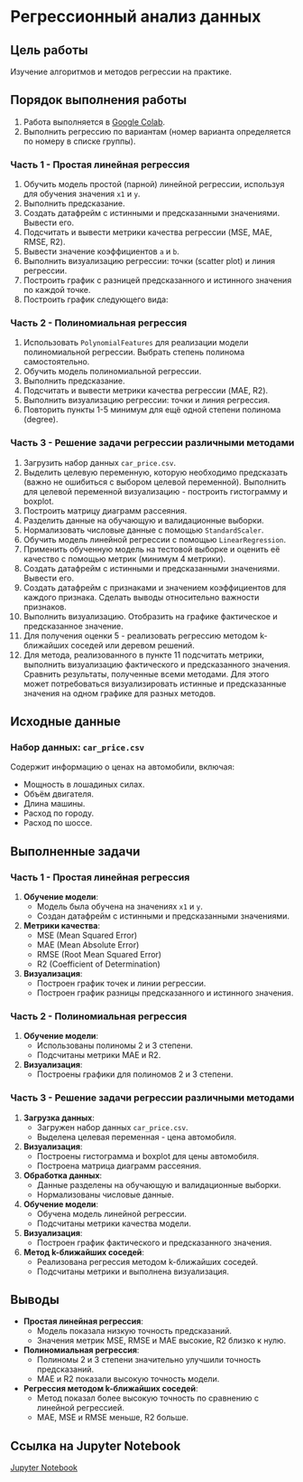 # Регрессионный анализ данных

## Цель работы
Изучение алгоритмов и методов регрессии на практике.

## Порядок выполнения работы
1. Работа выполняется в [Google Colab](https://colab.research.google.com/).
2. Выполнить регрессию по вариантам (номер варианта определяется по номеру в списке группы).

### Часть 1 - Простая линейная регрессия
1. Обучить модель простой (парной) линейной регрессии, используя для обучения значения `x1` и `y`.
2. Выполнить предсказание.
3. Создать датафрейм с истинными и предсказанными значениями. Вывести его.
4. Подсчитать и вывести метрики качества регрессии (MSE, MAE, RMSE, R2).
5. Вывести значение коэффициентов `a` и `b`.
6. Выполнить визуализацию регрессии: точки (scatter plot) и линия регрессии.
7. Построить график с разницей предсказанного и истинного значения по каждой точке.
8. Построить график следующего вида:

### Часть 2 - Полиномиальная регрессия
1. Использовать `PolynomialFeatures` для реализации модели полиномиальной регрессии. Выбрать степень полинома самостоятельно.
2. Обучить модель полиномиальной регрессии.
3. Выполнить предсказание.
4. Подсчитать и вывести метрики качества регрессии (MAE, R2).
5. Выполнить визуализацию регрессии: точки и линия регрессия.
6. Повторить пункты 1-5 минимум для ещё одной степени полинома (degree).

### Часть 3 - Решение задачи регрессии различными методами
1. Загрузить набор данных `car_price.csv`.
2. Выделить целевую переменную, которую необходимо предсказать (важно не ошибиться с выбором целевой переменной). Выполнить для целевой переменной визуализацию - построить гистограмму и boxplot.
3. Построить матрицу диаграмм рассеяния.
4. Разделить данные на обучающую и валидационные выборки.
5. Нормализовать числовые данные с помощью `StandardScaler`.
6. Обучить модель линейной регрессии с помощью `LinearRegression`.
7. Применить обученную модель на тестовой выборке и оценить её качество с помощью метрик (минимум 4 метрики).
8. Создать датафрейм с истинными и предсказанными значениями. Вывести его.
9. Создать датафрейм с признаками и значением коэффициентов для каждого признака. Сделать выводы относительно важности признаков.
10. Выполнить визуализацию. Отобразить на графике фактическое и предсказанное значение.
11. Для получения оценки 5 - реализовать регрессию методом k-ближайших соседей или деревом решений.
12. Для метода, реализованного в пункте 11 подсчитать метрики, выполнить визуализацию фактического и предсказанного значения. Сравнить результаты, полученные всеми методами. Для этого может потребоваться визуализировать истинные и предсказанные значения на одном графике для разных методов.

## Исходные данные
### Набор данных: `car_price.csv`
Содержит информацию о ценах на автомобили, включая:
- Мощность в лошадиных силах.
- Объём двигателя.
- Длина машины.
- Расход по городу.
- Расход по шоссе.

## Выполненные задачи

### Часть 1 - Простая линейная регрессия
1. **Обучение модели**:
   - Модель была обучена на значениях `x1` и `y`.
   - Создан датафрейм с истинными и предсказанными значениями.
2. **Метрики качества**:
   - MSE (Mean Squared Error)
   - MAE (Mean Absolute Error)
   - RMSE (Root Mean Squared Error)
   - R2 (Coefficient of Determination)
3. **Визуализация**:
   - Построен график точек и линии регрессии.
   - Построен график разницы предсказанного и истинного значения.

### Часть 2 - Полиномиальная регрессия
1. **Обучение модели**:
   - Использованы полиномы 2 и 3 степени.
   - Подсчитаны метрики MAE и R2.
2. **Визуализация**:
   - Построены графики для полиномов 2 и 3 степени.

### Часть 3 - Решение задачи регрессии различными методами
1. **Загрузка данных**:
   - Загружен набор данных `car_price.csv`.
   - Выделена целевая переменная - цена автомобиля.
2. **Визуализация**:
   - Построены гистограмма и boxplot для цены автомобиля.
   - Построена матрица диаграмм рассеяния.
3. **Обработка данных**:
   - Данные разделены на обучающую и валидационные выборки.
   - Нормализованы числовые данные.
4. **Обучение модели**:
   - Обучена модель линейной регрессии.
   - Подсчитаны метрики качества модели.
5. **Визуализация**:
   - Построен график фактического и предсказанного значения.
6. **Метод k-ближайших соседей**:
   - Реализована регрессия методом k-ближайших соседей.
   - Подсчитаны метрики и выполнена визуализация.

## Выводы
- **Простая линейная регрессия**:
  - Модель показала низкую точность предсказаний.
  - Значения метрик MSE, RMSE и MAE высокие, R2 близко к нулю.
- **Полиномиальная регрессия**:
  - Полиномы 2 и 3 степени значительно улучшили точность предсказаний.
  - MAE и R2 показали высокую точность модели.
- **Регрессия методом k-ближайших соседей**:
  - Метод показал более высокую точность по сравнению с линейной регрессией.
  - MAE, MSE и RMSE меньше, R2 больше.

## Ссылка на Jupyter Notebook
[Jupyter Notebook](https://colab.research.google.com/drive/1vSdkaYXS9TOVOfyuKykYhvDS8RxZB6Z4?usp=sharing)
